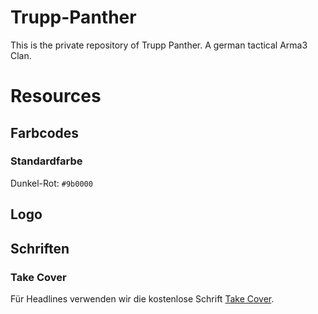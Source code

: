 # Trupp-Panther
This is the private repository of Trupp Panther. A german tactical Arma3 Clan.


# Resources
## Farbcodes
### Standardfarbe
  Dunkel-Rot: `#9b0000`

## Logo
## Schriften
### Take Cover
Für Headlines verwenden wir die kostenlose Schrift [Take Cover](http://www.dafont.com/de/take-cover.font).
